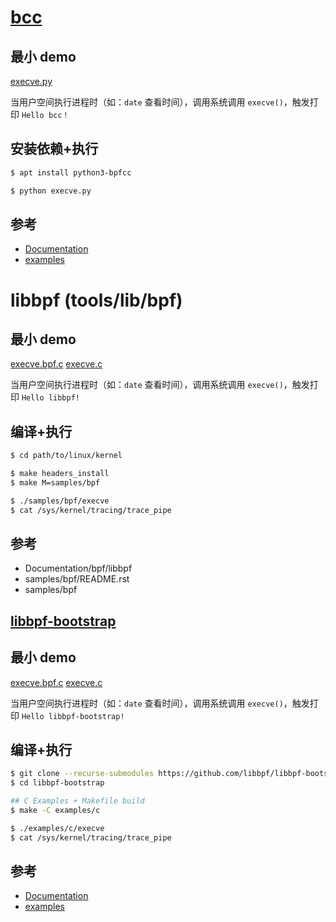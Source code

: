 # [bcc](https://github.com/iovisor/bcc)

## 最小 demo

[execve.py](https://github.com/vernon2gh/app_and_module/blob/main/ebpf/bcc/execve.py)

当用户空间执行进程时（如：`date` 查看时间），调用系统调用 `execve()`，触发打印 `Hello bcc！`

## 安装依赖+执行

```bash
$ apt install python3-bpfcc

$ python execve.py
```

## 参考

* [Documentation](https://github.com/iovisor/bcc/blob/master/docs/tutorial_bcc_python_developer.md)
* [examples](https://github.com/iovisor/bcc/tree/master/examples)

# libbpf (tools/lib/bpf)

## 最小 demo

[execve.bpf.c](https://github.com/vernon2gh/app_and_module/blob/main/ebpf/libbpf/execve.bpf.c)
[execve.c](https://github.com/vernon2gh/app_and_module/blob/main/ebpf/libbpf/execve.c)

当用户空间执行进程时（如：`date` 查看时间），调用系统调用 `execve()`，触发打印 `Hello libbpf!`

## 编译+执行

```bash
$ cd path/to/linux/kernel

$ make headers_install
$ make M=samples/bpf

$ ./samples/bpf/execve
$ cat /sys/kernel/tracing/trace_pipe
```

## 参考

* Documentation/bpf/libbpf
* samples/bpf/README.rst
* samples/bpf

## [libbpf-bootstrap](https://github.com/libbpf/libbpf-bootstrap)

## 最小 demo

[execve.bpf.c](https://github.com/vernon2gh/app_and_module/blob/main/ebpf/libbpf-bootstrap/execve.bpf.c)
[execve.c](https://github.com/vernon2gh/app_and_module/blob/main/ebpf/libbpf-bootstrap/execve.c)

当用户空间执行进程时（如：`date` 查看时间），调用系统调用 `execve()`，触发打印 `Hello libbpf-bootstrap!`

## 编译+执行

```bash
$ git clone --recurse-submodules https://github.com/libbpf/libbpf-bootstrap
$ cd libbpf-bootstrap

## C Examples + Makefile build
$ make -C examples/c

$ ./examples/c/execve
$ cat /sys/kernel/tracing/trace_pipe
```

## 参考

* [Documentation](https://github.com/libbpf/libbpf-bootstrap/blob/master/README.md)
* [examples](https://github.com/libbpf/libbpf-bootstrap/tree/master/examples)
